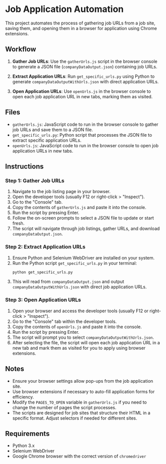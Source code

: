 # Job Application Automation

This project automates the process of gathering job URLs from a job site, saving them, and opening them in a browser for application using Chrome extensions.

## Workflow

1. **Gather Job URLs**: Use the `gatherUrls.js` script in the browser console to generate a JSON file (`companyDataOutput.json`) containing job URLs.

2. **Extract Application URLs**: Run `get_specific_urls.py` using Python to generate `companyDataOutputWithUrls.json` with direct application URLs.

3. **Open Application URLs**: Use `openUrls.js` in the browser console to open each job application URL in new tabs, marking them as visited.

## Files

- `gatherUrls.js`: JavaScript code to run in the browser console to gather job URLs and save them to a JSON file.
- `get_specific_urls.py`: Python script that processes the JSON file to extract specific application URLs.
- `openUrls.js`: JavaScript code to run in the browser console to open job application URLs in new tabs.

## Instructions

### Step 1: Gather Job URLs

1. Navigate to the job listing page in your browser.
2. Open the developer tools (usually F12 or right-click > "Inspect").
3. Go to the "Console" tab.
4. Copy the contents of `gatherUrls.js` and paste it into the console.
5. Run the script by pressing Enter.
6. Follow the on-screen prompts to select a JSON file to update or start fresh.
7. The script will navigate through job listings, gather URLs, and download `companyDataOutput.json`.

### Step 2: Extract Application URLs

1. Ensure Python and Selenium WebDriver are installed on your system.
2. Run the Python script `get_specific_urls.py` in your terminal:
   ```bash
   python get_specific_urls.py

3. This will read from `companyDataOutput.json` and output `companyDataOutputWithUrls.json` with direct job application URLs.

### Step 3: Open Application URLs

1. Open your browser and access the developer tools (usually F12 or right-click > "Inspect").
2. Go to the "Console" tab within the developer tools.
3. Copy the contents of `openUrls.js` and paste it into the console.
4. Run the script by pressing Enter.
5. The script will prompt you to select `companyDataOutputWithUrls.json`.
6. After selecting the file, the script will open each job application URL in a new tab and mark them as visited for you to apply using browser extensions.

## Notes

- Ensure your browser settings allow pop-ups from the job application site.
- Use browser extensions if necessary to auto-fill application forms for efficiency.
- Modify the `PAGES_TO_OPEN` variable in `gatherUrls.js` if you need to change the number of pages the script processes.
- The scripts are designed for job sites that structure their HTML in a specific format. Adjust selectors if needed for different sites.

## Requirements

- Python 3.x
- Selenium WebDriver
- Google Chrome browser with the correct version of `chromedriver`

